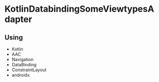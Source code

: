 # KotlinDatabindingSomeViewtypesAdapter

## Using
- Kotlin
- AAC
- Navigation
- DataBinding
- ConstraintLayout
- androidx

